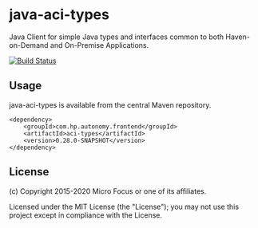 # java-aci-types

Java Client for simple Java types and interfaces common to both Haven-on-Demand and On-Premise Applications.

[![Build Status](https://travis-ci.org/microfocus-idol/java-aci-types.svg?branch=master)](https://travis-ci.org/microfocus-idol/java-aci-types)

## Usage

java-aci-types is available from the central Maven repository.

    <dependency>
        <groupId>com.hp.autonomy.frontend</groupId>
        <artifactId>aci-types</artifactId>
        <version>0.28.0-SNAPSHOT</version>
    </dependency>

## License

(c) Copyright 2015-2020 Micro Focus or one of its affiliates.

Licensed under the MIT License (the "License"); you may not use this project except in compliance with the License.
